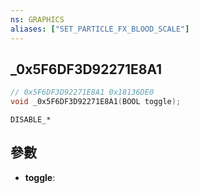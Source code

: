 ```yaml
---
ns: GRAPHICS
aliases: ["SET_PARTICLE_FX_BLOOD_SCALE"]
---
```

## _0x5F6DF3D92271E8A1

```c
// 0x5F6DF3D92271E8A1 0x18136DE0
void _0x5F6DF3D92271E8A1(BOOL toggle);
```

```
DISABLE_*
```

## 參數
* **toggle**: 

